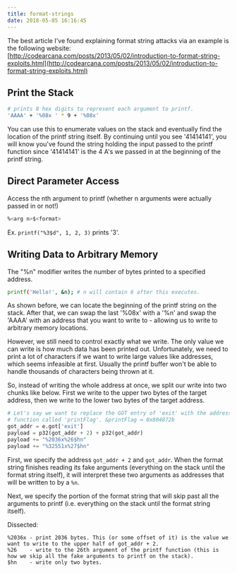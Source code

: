 ```yaml
---
title: format-strings
date: 2018-05-05 16:16:45
---
```


The best article I've found explaining format string attacks via an example is the following website: [http://codearcana.com/posts/2013/05/02/introduction-to-format-string-exploits.html](http://codearcana.com/posts/2013/05/02/introduction-to-format-string-exploits.html)

## Print the Stack
```sh
# prints 8 hex digits to represent each argument to printf.
'AAAA' + '%08x ' * 9 + '%08x'
```
You can use this to enumerate values on the stack and eventually find the location of the printf string itself. By continuing until you see '41414141', you will know you've found the string holding the input passed to the printf function since '41414141' is the 4 A's we passed in at the beginning of the printf string.

## Direct Parameter Access
Access the nth argument to printf (whether n arguments were actually passed in or not!)
```sh
%<arg n>$<format>
```
Ex. `printf("%3$d", 1, 2, 3)` prints '3'.

## Writing Data to Arbitrary Memory
The "%n" modifier writes the number of bytes printed to a specified address.
```sh
printf('Hello!', &n); # n will contain 6 after this executes.
```
As shown before, we can locate the beginning of the printf string on the stack. After that, we can swap the last '%08x' with a '%n' and swap the 'AAAA' with an address that you want to write to - allowing us to write to arbitrary memory locations.

However, we still need to control exactly what we write. The only value we can write is how much data has been printed out. Unfortunately, we need to print a lot of characters if we want to write large values like addresses, which seems infeasible at first. Usually the printf buffer won't be able to handle thousands of characters being thrown at it.

So, instead of writing the whole address at once, we split our write into two chunks like below. First we write to the upper two bytes of the target address, then we write to the lower two bytes of the target address.

```python
# Let's say we want to replace the GOT entry of 'exit' with the address of a
# function called 'printFlag'. &printFlag = 0x804872b
got_addr = e.got['exit']
payload = p32(got_addr + 2) + p32(got_addr)
payload += "%2036x%26$hn"
payload += "%32551x%27$hn"
```

First, we specify the address `got_addr + 2` and `got_addr`. When the format string finishes reading its fake arguments (everything on the stack until the format string itself), it will interpret these two arguments as addresses that will be written to by a `%n`.

Next, we specify the portion of the format string that will skip past all the arguments to printf (i.e. everything on the stack until the format string itself).

Dissected:
```plain
%2036x - print 2036 bytes. This (or some offset of it) is the value we want to write to the upper half of got_addr + 2.
%26    - write to the 26th argument of the printf function (this is how we skip all the fake arguments to printf on the stack).
$hn    - write only two bytes.
```
